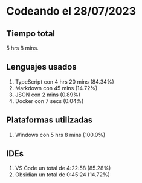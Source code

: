 # Codeando el 28/07/2023

## Tiempo total
5 hrs 8 mins.

## Lenguajes usados
1. TypeScript con 4 hrs 20 mins (84.34%)
1. Markdown con 45 mins (14.72%)
1. JSON con 2 mins (0.89%)
1. Docker con 7 secs (0.04%)

## Plataformas utilizadas
1. Windows con 5 hrs 8 mins (100.0%)

## IDEs
1. VS Code un total de 4:22:58 (85.28%)
1. Obsidian un total de 0:45:24 (14.72%)
